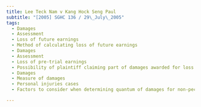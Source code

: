 ```yaml
---
title: Lee Teck Nam v Kang Hock Seng Paul 
subtitle: "[2005] SGHC 136 / 29\_July\_2005"
tags:
  - Damages
  - Assessment
  - Loss of future earnings
  - Method of calculating loss of future earnings
  - Damages
  - Assessment
  - Loss of pre-trial earnings
  - Possibility of plaintiff claiming part of damages awarded for loss of pre-trial earnings from employer under terms of employment contract
  - Damages
  - Measure of damages
  - Personal injuries cases
  - Factors to consider when determining quantum of damages for non-pecuniary losses resulting from physical injury

---
```


